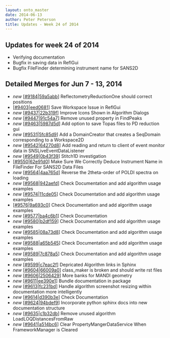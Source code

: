 ```yaml
---
layout: onto_master
date: 2014-06-13
author: Peter Peterson
title: Updates - Week 24 of 2014
---
```

Updates for week 24 of 2014
---------------------------
* Verifying documentation
* Bugfix in saving data in ReflGui
* Bugfix FileFinder determining instrument name for SANS2D

Detailed Merges for Jun 7 - 13, 2014
------------------------------------
* *new* \[[#9184](http://trac.mantidproject.org/mantid/ticket/9184)\|[59a5abb](https://github.com/mantidproject/mantid/commit/59a5abba7f9326fde8702242fc61387ad7b52b86)\] ReflectometryReductionOne should correct positions
* \[[#9403](http://trac.mantidproject.org/mantid/ticket/9403)\|[eed0681](https://github.com/mantidproject/mantid/commit/eed068199536192a384b4211be9f3a7feb8cbbf6)\] Save Workspace Issue in ReflGui
* *new* \[[#9437](http://trac.mantidproject.org/mantid/ticket/9437)\|[22b319f](https://github.com/mantidproject/mantid/commit/22b319f46e41aab263c5480d32a6b1f076e8b618)\] Improve Icons Shown in Algorithm Dialogs
* *new* \[[#9447](http://trac.mantidproject.org/mantid/ticket/9447)\|[91c54a7](https://github.com/mantidproject/mantid/commit/91c54a7f448fdf8aa5c92195e51641f32fef7e5c)\] Remove unused property in FindPeaks
* *new* \[[#9463](http://trac.mantidproject.org/mantid/ticket/9463)\|[5987d5d](https://github.com/mantidproject/mantid/commit/5987d5d949efc489f156fad7b227c55fc152fb29)\] Add option to save Topas files to PD reduction gui
* *new* \[[#9531](http://trac.mantidproject.org/mantid/ticket/9531)\|[5fc85d9](https://github.com/mantidproject/mantid/commit/5fc85d94192b306b9c38fe4025ecebfa4d5a5757)\] Add a DomainCreator that creates a SeqDomain corresponding to a Workspace2D
* *new* \[[#9542](http://trac.mantidproject.org/mantid/ticket/9542)\|[64270d8](https://github.com/mantidproject/mantid/commit/64270d8ba38575f2b48bfe082b45358ea54d421d)\] Add reading and return to client of event monitor data in SNSLiveEventDataListener
* *new* \[[#9549](http://trac.mantidproject.org/mantid/ticket/9549)\|[0b43f39](https://github.com/mantidproject/mantid/commit/0b43f3970e59d7253502392c99e07a9e38e78405)\] Stitch1D investigation
* \[[#9550](http://trac.mantidproject.org/mantid/ticket/9550)\|[62e91d0](https://github.com/mantidproject/mantid/commit/62e91d0d51a6b1e456b42e01252ac40d71899573)\] Make Sure We Correctly Deduce Instrument Name in FileFinder For SANS2D Data Files
* *new* \[[#9564](http://trac.mantidproject.org/mantid/ticket/9564)\|[4aa765d](https://github.com/mantidproject/mantid/commit/4aa765d7cbf07c6219063986d43057c05f310373)\] Reverse the 2theta-order of POLDI spectra on loading
* *new* \[[#9568](http://trac.mantidproject.org/mantid/ticket/9568)\|[942aefd](https://github.com/mantidproject/mantid/commit/942aefd8b0a30157a4b0c4de02d11566f8d577d2)\] Check Documentation and add algorithm usage examples
* *new* \[[#9574](http://trac.mantidproject.org/mantid/ticket/9574)\|[11cde05](https://github.com/mantidproject/mantid/commit/11cde05fd5f7314bb76e126765db06a906ece3ce)\] Check Documentation and add algorithm usage examples
* \[[#9576](http://trac.mantidproject.org/mantid/ticket/9576)\|[9a693c0](https://github.com/mantidproject/mantid/commit/9a693c0e8f2f4b4c397c473525f5e0c88d5e60fe)\] Check Documentation and add algorithm usage examples
* *new* \[[#9577](http://trac.mantidproject.org/mantid/ticket/9577)\|[ba4c6b1](https://github.com/mantidproject/mantid/commit/ba4c6b1ab7c8f5b48be70a1ce799a1ae963048af)\] Check Documentation
* *new* \[[#9580](http://trac.mantidproject.org/mantid/ticket/9580)\|[b2df159](https://github.com/mantidproject/mantid/commit/b2df159c1d5ca785d3618e94186cf12629d10ce5)\] Check Documentation and add algorithm usage examples
* *new* \[[#9585](http://trac.mantidproject.org/mantid/ticket/9585)\|[08a73d8](https://github.com/mantidproject/mantid/commit/08a73d8c0cf41f5f0f993ef99f738513a71d7b8c)\] Check Documentation and add algorithm usage examples
* *new* \[[#9588](http://trac.mantidproject.org/mantid/ticket/9588)\|[a65b545](https://github.com/mantidproject/mantid/commit/a65b545791c8cc81559b75ebc9bbcca65668b038)\] Check Documentation and add algorithm usage examples
* *new* \[[#9589](http://trac.mantidproject.org/mantid/ticket/9589)\|[7c878a5](https://github.com/mantidproject/mantid/commit/7c878a584f72876add1c09a22fcc60b8fa86f521)\] Check Documentation and add algorithm usage examples
* *new* \[[#9599](http://trac.mantidproject.org/mantid/ticket/9599)\|[c7eac2f](https://github.com/mantidproject/mantid/commit/c7eac2f307145f7603f8d83191ee534ee576b445)\] Depricated Algorithm links in Sphinx
* *new* \[[#9604](http://trac.mantidproject.org/mantid/ticket/9604)\|[66009a0](https://github.com/mantidproject/mantid/commit/66009a0ea4d3643d049594e9a969e494a8bdccb3)\] class_maker is broken and should write rst files
* *new* \[[#9606](http://trac.mantidproject.org/mantid/ticket/9606)\|[2506429](https://github.com/mantidproject/mantid/commit/25064293115aa07c82d4b74ae672e6cd3a798ab3)\] More banks for MANDI geometry
* *new* \[[#9611](http://trac.mantidproject.org/mantid/ticket/9611)\|[ee390e1](https://github.com/mantidproject/mantid/commit/ee390e111ff43c1aa6377590496e954f766b7bbd)\] Bundle documentation in package
* *new* \[[#9613](http://trac.mantidproject.org/mantid/ticket/9613)\|[fc231bd](https://github.com/mantidproject/mantid/commit/fc231bdbbef1e69fa1ca640bc46eac645ced07b3)\] Handle algorithm screenshot resizing within documentation more intelligently
* *new* \[[#9614](http://trac.mantidproject.org/mantid/ticket/9614)\|[d390b3e](https://github.com/mantidproject/mantid/commit/d390b3ec347a8bb45306e22b94b17ea8160360c6)\] Check Documentation
* *new* \[[#9624](http://trac.mantidproject.org/mantid/ticket/9624)\|[94bdef9](https://github.com/mantidproject/mantid/commit/94bdef9c833be794a42d9a229b2e15f280af32d9)\] Incorporate python sphinx docs into new documentation structure
* *new* \[[#9635](http://trac.mantidproject.org/mantid/ticket/9635)\|[c1b32db](https://github.com/mantidproject/mantid/commit/c1b32dbefb84e2d97370b0120c4f5d556de83775)\] Remove unused algorithm LoadLOQDistancesFromRaw
* *new* \[[#9641](http://trac.mantidproject.org/mantid/ticket/9641)\|[a514bc6](https://github.com/mantidproject/mantid/commit/a514bc6992ca4cee553e42e7a667780b43abe4f3)\] Clear PropertyMangerDataService When FrameworkManager is Cleared
